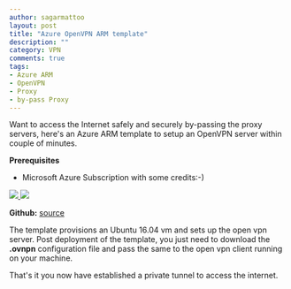 ```yaml
---
author: sagarmattoo
layout: post
title: "Azure OpenVPN ARM template"
description: ""
category: VPN
comments: true
tags:
- Azure ARM
- OpenVPN
- Proxy
- by-pass Proxy
---
```



 Want to access the Internet safely and securely by-passing the proxy servers, here's an Azure ARM template to setup an OpenVPN server within couple of minutes.

**Prerequisites**

- Microsoft Azure Subscription with some credits:-)

<a href="https://portal.azure.com/#create/Microsoft.Template/uri/https%3A%2F%2Fraw.githubusercontent.com%2Fsmattoo%2Fopenvpn-azure-arm-template%2Fmaster%2Fopenvpn-azuredeploy.json" target="_blank">
    <img src="http://azuredeploy.net/deploybutton.png"/>
</a>
<a href="http://armviz.io/#/?load=Frahttps%3A%2F%2Fraw.githubusercontent.com%2Fsmattoo%2Fopenvpn-azure-arm-template%2Fmaster%2Fopenvpn-azuredeploy.json" target="_blank">
    <img src="http://armviz.io/visualizebutton.png"/>
</a>

**Github:** [source](https://github.com/smattoo/openvpn-azure-arm-template "GitHub link") 

The template provisions an Ubuntu 16.04 vm and sets up the open vpn server. Post deployment of the template, you just need to download the **.ovnpn** configuration file and pass the same to the open vpn client running on your machine. 

That's it you now have established a private tunnel to access the internet.
  


